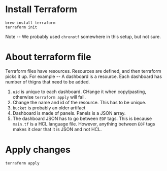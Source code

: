 # Install Terraform

```
brew install terraform
terraform init
```

Note -- We probably used `chronotf` somewhere in this setup, but not sure.

# About terraform file
Terraform files have resources. Resources are defined, and then terraform picks it up.
For example -- A dashboard is a resource. Each dashboard has number of thigns that need to be added.
1. `uid` is unique to each dashboard. CHange it when copy/pasting, otherwise `terraform apply` will fail.
2. Change the name and id of the resource. This has to be unique.
3. `bucket` is probably an older artifact
4. Dashboard is made of panels. Panels is a JSON array.
5. The dashboard JSON has to go between `EOF` tags. This is because `main.tf` is a HCL language file. However, anything between `EOF` tags makes it clear that it is JSON and not HCL.

# Apply changes
```
terraform apply
```